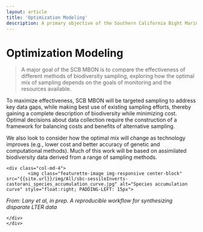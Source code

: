 ```yaml
---
layout: article
title: 'Optimization Modeling'
description: A primary objective of the Southern California Bight Marine Biodiversity Observation Network (SCB MBON) is to weigh the costs and benefits of various methods employed in the monitoring of marine biodiversity, to provide a foundation for efficient monitoring of marine biodiversity in the future.
---
```


<div class="row featurette">
	<div class="container">
		<h1 class="page-header">Optimization Modeling<small></small></h1>
		<blockquote><p class="lead">A major goal of the SCB MBON is to compare the 
		effectiveness of different methods of biodiversity sampling, exploring how 
		the optimal mix of sampling depends on the goals of monitoring and the resources 
		available.</p></blockquote>
		<div class="container">
<div class="col-md-8">
		<p>To maximize effectiveness, SCB MBON will be targeted sampling to address 
		key data gaps, while making best use of existing sampling efforts, thereby 
		gaining a complete description of biodiversity while minimizing cost. Optimal 
		decisions about data collection require the construction of a framework for 
		balancing costs and benefits of alternative sampling.</p>
		<p>We also look to consider how the optimal mix will change as technology 
		improves (e.g., lower cost and better accuracy of genetic and computational 
		methods). Much of this work will be based on assimilated biodiversity data 
		derived from a range of sampling methods.</p>
		</div>
	
	<div class="col-md-4">
			<img class="featurette-image img-responsive center-block" src="{{site.url}}/img/All/sbc-sessileInverts-castorani_species_accumulation_curve.jpg" alt="Species accumulation curve" style="float:right; PADDING-LEFT: 15px">
<i>From: Lany et al, in prep. A reproducible workflow for synthesizing disparate LTER data</i>

	</div>
	</div>
</div>



